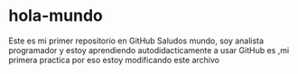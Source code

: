 # hola-mundo
Este es mi primer repositorio en GitHub
Saludos mundo, soy analista programador y estoy aprendiendo autodidacticamente a usar GitHub
es ,mi primera practica por eso estoy modificando este archivo
